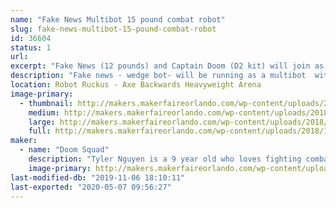 ```yaml
---
name: "Fake News Multibot 15 pound combat robot"
slug: fake-news-multibot-15-pound-combat-robot
id: 36604
status: 1
url: 
excerpt: "Fake News (12 pounds) and Captain Doom (D2 kit) will join as a multibot.  "
description: "Fake news - wedge bot- will be running as a multibot  with a D2 kit"
location: Robot Ruckus - Axe Backwards Heavyweight Arena
image-primary:
  - thumbnail: http://makers.makerfaireorlando.com/wp-content/uploads/2018/10/IMG_1302-150x150.jpg
    medium: http://makers.makerfaireorlando.com/wp-content/uploads/2018/10/IMG_1302.jpg
    large: http://makers.makerfaireorlando.com/wp-content/uploads/2018/10/IMG_1302.jpg
    full: http://makers.makerfaireorlando.com/wp-content/uploads/2018/10/IMG_1302.jpg
maker:
  - name: "Doom Squad"
    description: "Tyler Nguyen is a 9 year old who loves fighting combat robots.  He has had a year of success fighting 3 pound robots, and is now moving on to 30 pound robots.  "
    image-primary: http://makers.makerfaireorlando.com/wp-content/uploads/2018/08/ty-and-flag-pic.jpg
last-modified-db: "2019-11-06 18:10:11"
last-exported: "2020-05-07 09:56:27"
---
```


